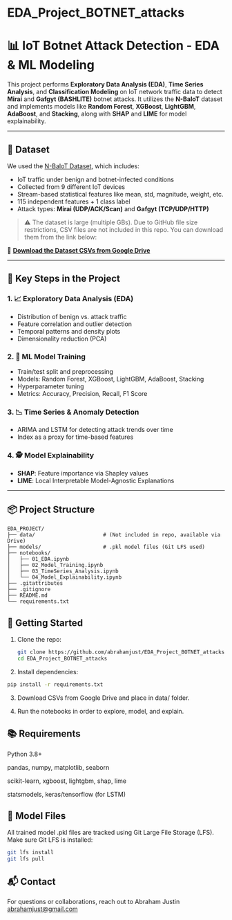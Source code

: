 # EDA_Project_BOTNET_attacks

# 📊 IoT Botnet Attack Detection - EDA & ML Modeling

This project performs **Exploratory Data Analysis (EDA)**, **Time Series Analysis**, and **Classification Modeling** on IoT network traffic data to detect **Mirai** and **Gafgyt (BASHLITE)** botnet attacks. It utilizes the **N-BaIoT** dataset and implements models like **Random Forest**, **XGBoost**, **LightGBM**, **AdaBoost**, and **Stacking**, along with **SHAP** and **LIME** for model explainability.

---

## 📁 Dataset

We used the [N-BaIoT Dataset](https://www.unb.ca/cic/datasets/nbaiot.html), which includes:

- IoT traffic under benign and botnet-infected conditions
- Collected from 9 different IoT devices
- Stream-based statistical features like mean, std, magnitude, weight, etc.
- 115 independent features + 1 class label
- Attack types: **Mirai (UDP/ACK/Scan)** and **Gafgyt (TCP/UDP/HTTP)**

> ⚠️ The dataset is large (multiple GBs). Due to GitHub file size restrictions, CSV files are not included in this repo. You can download them from the link below:

🔗 **[Download the Dataset CSVs from Google Drive](https://drive.google.com/drive/folders/1n-MlmC3Xuq8EqYzU6da6n0lFAW5FVAls?usp=sharing)**

---

## 📌 Key Steps in the Project

### 1. 📈 Exploratory Data Analysis (EDA)
- Distribution of benign vs. attack traffic
- Feature correlation and outlier detection
- Temporal patterns and density plots
- Dimensionality reduction (PCA)

### 2. 🧠 ML Model Training
- Train/test split and preprocessing
- Models: Random Forest, XGBoost, LightGBM, AdaBoost, Stacking
- Hyperparameter tuning
- Metrics: Accuracy, Precision, Recall, F1 Score

### 3. 📉 Time Series & Anomaly Detection
- ARIMA and LSTM for detecting attack trends over time
- Index as a proxy for time-based features

### 4. 🕵️ Model Explainability
- **SHAP**: Feature importance via Shapley values
- **LIME**: Local Interpretable Model-Agnostic Explanations

---

## 📦 Project Structure

```
EDA_PROJECT/
├── data/                      # (Not included in repo, available via Drive)
├── models/                    # .pkl model files (Git LFS used)
├── notebooks/
│   ├── 01_EDA.ipynb
│   ├── 02_Model_Training.ipynb
│   ├── 03_TimeSeries_Analysis.ipynb
│   └── 04_Model_Explainability.ipynb
├── .gitattributes
├── .gitignore
├── README.md
└── requirements.txt
```

## 🚀 Getting Started

1. Clone the repo:
   ```bash
   git clone https://github.com/abrahamjust/EDA_Project_BOTNET_attacks.git
   cd EDA_Project_BOTNET_attacks

2. Install dependencies:

```bash
pip install -r requirements.txt
```
3. Download CSVs from Google Drive and place in data/ folder.

4. Run the notebooks in order to explore, model, and explain.

## 📚 Requirements
Python 3.8+

pandas, numpy, matplotlib, seaborn

scikit-learn, xgboost, lightgbm, shap, lime

statsmodels, keras/tensorflow (for LSTM)

## 🧠 Model Files
All trained model .pkl files are tracked using Git Large File Storage (LFS). Make sure Git LFS is installed:

```bash
git lfs install
git lfs pull
```

## 📬 Contact
For questions or collaborations, reach out to Abraham Justin
abrahamjust@gmail.com